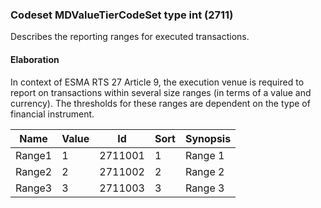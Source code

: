 ### Codeset MDValueTierCodeSet type int (2711)

Describes the reporting ranges for executed transactions.

#### Elaboration

In context of ESMA RTS 27 Article 9, the execution venue is required to report on transactions within several size ranges (in terms of a value and currency). The thresholds for these ranges are dependent on the type of financial instrument.

| Name   | Value | Id      | Sort | Synopsis |
|--------|-------|---------|------|----------|
| Range1 | 1     | 2711001 | 1    | Range 1  |
| Range2 | 2     | 2711002 | 2    | Range 2  |
| Range3 | 3     | 2711003 | 3    | Range 3  |

